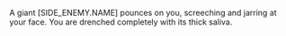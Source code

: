 A giant [SIDE_ENEMY.NAME] pounces on you, screeching and jarring at your face. You are drenched completely with its thick saliva.